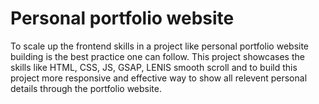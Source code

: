# Personal portfolio website
To scale up the frontend skills in a project like personal portfolio website building is the best practice one can follow. This project showcases the skills like HTML, CSS, JS, GSAP, LENIS smooth scroll and to build this project more responsive and effective way to show all relevent personal details through the portfolio website.
